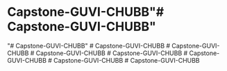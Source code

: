 # Capstone-GUVI-CHUBB"# Capstone-GUVI-CHUBB" 
"# Capstone-GUVI-CHUBB" 
#   C a p s t o n e - G U V I - C H U B B  
 #   C a p s t o n e - G U V I - C H U B B  
 #   C a p s t o n e - G U V I - C H U B B  
 #   C a p s t o n e - G U V I - C H U B B  
 #   C a p s t o n e - G U V I - C H U B B  
 #   C a p s t o n e - G U V I - C H U B B  
 #   C a p s t o n e - G U V I - C H U B B  
 
